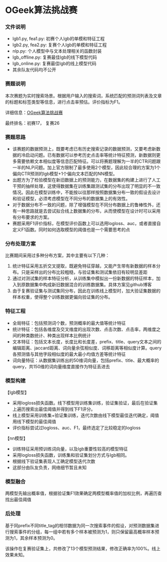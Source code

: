 # OGeek算法挑战赛

### 文件说明

+ lgb1.py, fea1.py: 初赛个人lgb的单模和特征工程
+ lgb2.py, fea2.py: 复赛个人lgb的单模和特征工程
+ nlp.py: 个人模型中与文本处理相关的函数封装
+ lgb_offline.py: 复赛最佳lgb的线下模型代码
+ lgb_online.py: 复赛最佳lgb的线上模型代码
+ 其余队友代码均不公开

### 赛题说明

本次赛题为实时搜索场景。根据用户输入的搜索词，系统匹配的预测词列表及文章的标题和标签类型等信息，进行点击率预估。评价指标为F1。

详细信息：[OGeek算法挑战赛](https://tianchi.aliyun.com/competition/information.htm?spm=5176.100067.5678.2.2a6471eebXF6aS&raceId=231688)

最终排名：初赛17， 复赛26

### 赛题思路

+ 该赛题的数据预测上，既要考虑已有历史搜索记录的数据预测，又要考虑新数据的冷启动问题。已有数据可以参考历史点击率等统计特征预测，新数据则更多需要依赖文本相似度等信息匹配特征。可以将赛题理解为一半的CTR问题跟一半的NLP问题。加上官方限制了最多使用2个模型，因此较合理的方案为1个偏向CTR预测的lgb模型+1个偏向文本匹配的NN模型。
+ 出题方为了检验模型在新旧数据上的预测能力，在数据集的构建上进行了人工干预的抽样处理，这使得数据集在训练集跟测试集的分布出现了明显的不一致情况。因此在模型训练中，不能按以往那样按照数据集分布一致的假设去设计和验证模型，必须考虑模型在不同分布的数据集上的有效性。
+ 对于数据分布不一致的问题，除了增强模型在不同分布数据上的鲁棒性外，还有一种思路就是去尝试拟合线上数据集的分布，从而使模型在设计时可以采用有分布要求的方案。
+ 赛题采用F1评价指标，在模型评价函数上可以选用logloss、auc，或者直接自定义F1函数。同时如何选取模型的阈值也是一个需要思考的点

### 分布处理方案

比赛期间采用过多种分布方案，其中主要有以下几种：

1. 统计特征采用五折交叉提取，既避免特征穿越，又能产生带有新数据的样本分布。只是采样出的分布比较粗糙，与验证集和测试集依旧有较明显差距
2. 通过对测试集的样本特征分析，从训练集中模拟出一份新数据的特征样本，加入到原数据集中构成新旧数据混合的训练数据集。具体方案见github博客
3. 由于复赛验证集与测试集同分布，因此在训练线上模型时，加大验证集数据的样本权重，使得整个训练数据更偏向验证集的分布。

### 特征工程

+ 全局特征：包括预测词个数，预测概率的最大值等统计特征
+ 统计特征：包括各维度及交叉维度的出现次数、点击次数、点击率，两维度之间的种类数统计、种类出现样本比例统计
+ 文本特征：包括文本长度，长度比和长度差，prefix、title、query文本之间的编辑距离、jaccard距离、词向量余弦相似度、词移距离等相似度计算。query各预测值与其他字段相似度的最大最小均值方差等统计特征
+ 词向量特征：从数据集训练出的50维词向量，包括prefix、title、最大概率的query，共150维的词向量维度直接作为特征丢进去

### 模型构建

【lgb模型】
+ 采用logloss损失函数。线下模型用训练集训练，验证集验证，最后在验证集上遍历搜索出最佳阈值并得到线下F1评分。
+ 线上模型采用训练集+验证集训练，迭代次数由线下模型最佳迭代确定，阈值用线下模型的最佳阈值
+ 评价指标尝试过logloss、auc、F1，最终选定了比较稳定的logloss

【nn模型】
+ 训练特征采用预训练词向量，以及lgb重要性较高的模型特征
+ 采用logloss损失函数，训练集和验证集划分方式与lgb相同。
+ 根据线下验证集表现人工确定模型迭代次数
+ 这部分由队友负责，网络细节暂且未知

### 模型融合

两模型先输出概率值，根据验证集F1效果确定两模型概率值的加权比例，再遍历查找出最佳阈值

### 后处理

基于同prefix不同title_tag的相邻数据为同一次搜索事件的假设，对预测数据集进行搜索事件的分组，每一组中若有多个样本被预测为1，则只保留最高概率样本预测为1，其余样本预测为0。

该操作在复赛验证集上，共修改了13个模型预测结果，修改正确率为100%。线上效果未知。
